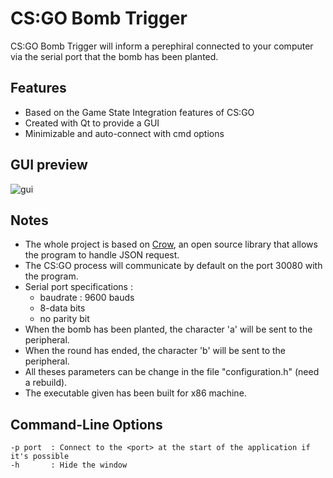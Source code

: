 # CS:GO Bomb Trigger

CS:GO Bomb Trigger will inform a perephiral connected to your computer via the serial port that the bomb has been planted.

## Features

 - Based on the Game State Integration features of CS:GO
 - Created with Qt to provide a GUI
 - Minimizable and auto-connect with cmd options

## GUI preview

![gui](http://i.imgur.com/oalXG9S.png)

## Notes

 - The whole project is based on [Crow](https://github.com/ipkn/crow/), an open source library that allows the program to handle JSON request.
 - The CS:GO process will communicate by default on the port 30080 with the program.
 - Serial port specifications :
    - baudrate : 9600 bauds
    - 8-data bits
    - no parity bit
 - When the bomb has been planted, the character 'a' will be sent to the peripheral.
 - When the round has ended, the character 'b' will be sent to the peripheral.
 - All theses parameters can be change in the file "configuration.h" (need a rebuild).
 - The executable given has been built for x86 machine.

## Command-Line Options

```
-p port  : Connect to the <port> at the start of the application if it's possible
-h       : Hide the window
```

